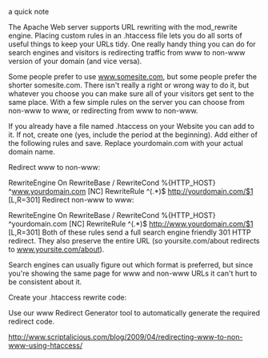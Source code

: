 a quick note


The Apache Web server supports URL rewriting with the mod_rewrite engine. Placing custom rules in an .htaccess file lets you do all sorts of useful things to keep your URLs tidy. One really handy thing you can do for search engines and visitors is redirecting traffic from www to non-www version of your domain (and vice versa).


Some people prefer to use www.somesite.com, but some people prefer the shorter somesite.com. There isn't really a right or wrong way to do it, but whatever you choose you can make sure all of your visitors get sent to the same place. With a few simple rules on the server you can choose from non-www to www, or redirecting from www to non-www.

If you already have a file named .htaccess on your Website you can add to it. If not, create one (yes, include the period at the beginning). Add either of the following rules and save. Replace yourdomain.com with your actual domain name.

Redirect www to non-www:

RewriteEngine On
RewriteBase /
RewriteCond %{HTTP_HOST} ^www.yourdomain.com [NC]
RewriteRule ^(.*)$ http://yourdomain.com/$1 [L,R=301]
Redirect non-www to www:

RewriteEngine On
RewriteBase /
RewriteCond %{HTTP_HOST} ^yourdomain.com [NC]
RewriteRule ^(.*)$ http://www.yourdomain.com/$1 [L,R=301]
Both of these rules send a full search engine friendly 301 HTTP redirect. They also preserve the entire URL (so yoursite.com/about redirects to www.yoursite.com/about).

Search engines can usually figure out which format is preferred, but since you're showing the same page for www and non-www URLs it can't hurt to be consistent about it.

Create your .htaccess rewrite code:

Use our www Redirect Generator tool to automatically generate the required redirect code.

http://www.scriptalicious.com/blog/2009/04/redirecting-www-to-non-www-using-htaccess/

